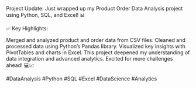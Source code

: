 Project Update: Just wrapped up my Product Order Data Analysis project using Python, SQL, and Excel! 📊

✅ Key Highlights:

Merged and analyzed product and order data from CSV files.
Cleaned and processed data using Python’s Pandas library.
Visualized key insights with PivotTables and charts in Excel.
This project deepened my understanding of data integration and advanced analytics. Excited for more challenges ahead! 💻📈

#DataAnalysis #Python #SQL #Excel #DataScience #Analytics
